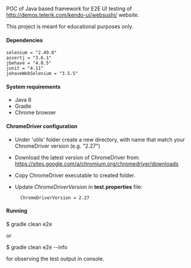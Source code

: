 POC of Java based framework for E2E UI testing of http://demos.telerik.com/kendo-ui/websushi/ website.

This project is meant for educational purposes only. 

#### Dependencies

    selenium = "2.49.0"
    assertj = "3.6.1"
    jbehave = "4.0.5"
    junit = "4.11"
    jehaveWebSelenium = "3.5.5"

#### System requirements

* Java 8
* Gradle
* Chrome browser

#### ChromeDriver configuration

* Under 'utils' folder create a new directory, with name that match your ChromeDriver version (e.g. "2.27")

* Download the latest version of ChromeDriver from:
  https://sites.google.com/a/chromium.org/chromedriver/downloads

* Copy ChromeDriver executable to created folder.

* Update *ChromeDriverVersion* in **test.properties** file:

        ChromeDriverVersion = 2.27

#### Running

$ gradle clean e2e

or

$ gradle clean e2e --info

for observing the test output in console.
